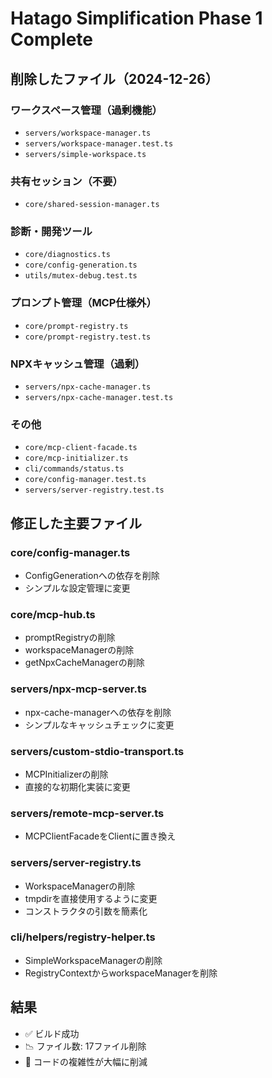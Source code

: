 # Hatago Simplification Phase 1 Complete

## 削除したファイル（2024-12-26）

### ワークスペース管理（過剰機能）

- `servers/workspace-manager.ts`
- `servers/workspace-manager.test.ts`
- `servers/simple-workspace.ts`

### 共有セッション（不要）

- `core/shared-session-manager.ts`

### 診断・開発ツール

- `core/diagnostics.ts`
- `core/config-generation.ts`
- `utils/mutex-debug.test.ts`

### プロンプト管理（MCP仕様外）

- `core/prompt-registry.ts`
- `core/prompt-registry.test.ts`

### NPXキャッシュ管理（過剰）

- `servers/npx-cache-manager.ts`
- `servers/npx-cache-manager.test.ts`

### その他

- `core/mcp-client-facade.ts`
- `core/mcp-initializer.ts`
- `cli/commands/status.ts`
- `core/config-manager.test.ts`
- `servers/server-registry.test.ts`

## 修正した主要ファイル

### core/config-manager.ts

- ConfigGenerationへの依存を削除
- シンプルな設定管理に変更

### core/mcp-hub.ts

- promptRegistryの削除
- workspaceManagerの削除
- getNpxCacheManagerの削除

### servers/npx-mcp-server.ts

- npx-cache-managerへの依存を削除
- シンプルなキャッシュチェックに変更

### servers/custom-stdio-transport.ts

- MCPInitializerの削除
- 直接的な初期化実装に変更

### servers/remote-mcp-server.ts

- MCPClientFacadeをClientに置き換え

### servers/server-registry.ts

- WorkspaceManagerの削除
- tmpdirを直接使用するように変更
- コンストラクタの引数を簡素化

### cli/helpers/registry-helper.ts

- SimpleWorkspaceManagerの削除
- RegistryContextからworkspaceManagerを削除

## 結果

- ✅ ビルド成功
- 📉 ファイル数: 17ファイル削除
- 🎯 コードの複雑性が大幅に削減
